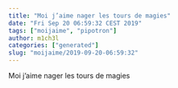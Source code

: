 ```yaml
---
title: "Moi j’aime nager les tours de magies"
date: "Fri Sep 20 06:59:32 CEST 2019"
tags: ["moijaime", "pipotron"]
author: m1ch3l
categories: ["generated"]
slug: "moijaime/2019-09-20-06:59:32"
---
```


Moi j’aime nager les tours de magies
